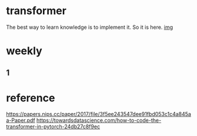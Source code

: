 # transformer
The best way to learn knowledge is to implement it. So it is here.
[img](https://miro.medium.com/max/570/1*2vyKzFlzIHfSmOU_lnQE4A.png)

# weekly
## 1


# reference
https://papers.nips.cc/paper/2017/file/3f5ee243547dee91fbd053c1c4a845aa-Paper.pdf
https://towardsdatascience.com/how-to-code-the-transformer-in-pytorch-24db27c8f9ec
